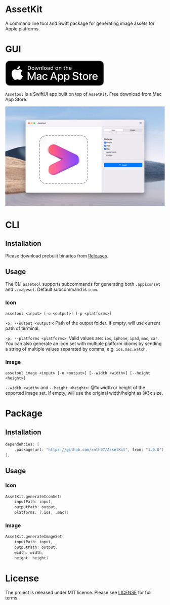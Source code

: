 # AssetKit

A command line tool and Swift package for generating image assets for Apple platforms.

# GUI

[![](/Images/badge.svg)](https://apps.apple.com/us/app/assetool/id1613455194?l=zh&mt=12)

`Assetool` is a SwiftUI app built on top of `AssetKit`. Free download from Mac App Store.

![](/Images/demo.jpg)

# CLI

## Installation

Please download prebuilt binaries from [Releases](https://github.com/xnth97/AssetKit/releases).

## Usage

The CLI `assetool` supports subcommands for generating both `.appiconset` and `.imageset`. Default subcommand is `icon`.

### Icon

```
assetool <input> [-o <output>] [-p <platforms>]
```

`-o, --output <output>`: Path of the output folder. If empty, will use current path of terminal.

`-p, --platforms <platforms>`: Valid values are: `ios`, `iphone`, `ipad`, `mac`, `car`. You can also generate an icon set with multiple platform idioms by sending a string of multiple values separated by comma, e.g. `ios,mac,watch`.

### Image

```
assetool image <input> [-o <output>] [--width <width>] [--height <height>]
```

`--width <width>` and `--height <height>`: @1x width or height of the exported image set. If empty, will use the original width/height as @3x size.

# Package

## Installation

```swift
dependencies: [
    .package(url: "https://github.com/xnth97/AssetKit", from: "1.0.0"),
],
```

## Usage

### Icon

```swift
AssetKit.generateIconSet(
    inputPath: input,
    outputPath: output,
    platforms: [.ios, .mac])
```

### Image

```swift
AssetKit.generateImageSet(
    inputPath: input,
    outputPath: output,
    width: width,
    height: height)
```

# License

The project is released under MIT license. Please see [LICENSE](LICENSE) for full terms.
